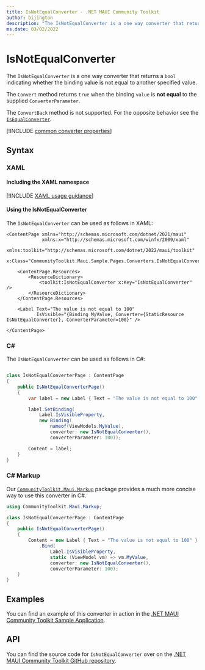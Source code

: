```yaml
---
title: IsNotEqualConverter - .NET MAUI Community Toolkit
author: bijington
description: "The IsNotEqualConverter is a one way converter that returns a bool indicating whether the binding value is not equal to another specified value."
ms.date: 03/02/2022
---
```


# IsNotEqualConverter

The `IsNotEqualConverter` is a one way converter that returns a `bool` indicating whether the binding value is not equal to another specified value.

The `Convert` method returns `true` when the binding `value` is **not equal** to the supplied `ConverterParameter`.

The `ConvertBack` method is not supported. For the opposite behavior see the [`IsEqualConverter`](is-equal-converter.md).

[!INCLUDE [common converter properties](../includes/communitytoolkit-converter.md)]

## Syntax

### XAML

#### Including the XAML namespace

[!INCLUDE [XAML usage guidance](../includes/xaml-usage.md)]

#### Using the IsNotEqualConverter

The `IsNotEqualConverter` can be used as follows in XAML:

```xaml
<ContentPage xmlns="http://schemas.microsoft.com/dotnet/2021/maui"
             xmlns:x="http://schemas.microsoft.com/winfx/2009/xaml"
             xmlns:toolkit="http://schemas.microsoft.com/dotnet/2022/maui/toolkit"
             x:Class="CommunityToolkit.Maui.Sample.Pages.Converters.IsNotEqualConverterPage">

    <ContentPage.Resources>
        <ResourceDictionary>
            <toolkit:IsNotEqualConverter x:Key="IsNotEqualConverter" />
        </ResourceDictionary>
    </ContentPage.Resources>

    <Label Text="The value is not equal to 100"
           IsVisible="{Binding MyValue, Converter={StaticResource IsNotEqualConverter}, ConverterParameter=100}" />

</ContentPage>
```

### C#

The `IsNotEqualConverter` can be used as follows in C#:

```csharp

class IsNotEqualConverterPage : ContentPage
{
    public IsNotEqualConverterPage()
    {
        var label = new Label { Text = "The value is not equal to 100" };

		label.SetBinding(
			Label.IsVisibleProperty,
			new Binding(
				nameof(ViewModels.MyValue),
				converter: new IsNotEqualConverter(),
				converterParameter: 100));

		Content = label;
    }
}
```

### C# Markup

Our [`CommunityToolkit.Maui.Markup`](../markup/markup.md) package provides a much more concise way to use this converter in C#.

```csharp
using CommunityToolkit.Maui.Markup;

class IsNotEqualConverterPage : ContentPage
{
    public IsNotEqualConverterPage()
    {
        Content = new Label { Text = "The value is not equal to 100" }
            .Bind(
                Label.IsVisibleProperty,
                static (ViewModel vm) => vm.MyValue,
                converter: new IsNotEqualConverter(),
                converterParameter: 100);
    }
}
```

## Examples

You can find an example of this converter in action in the [.NET MAUI Community Toolkit Sample Application](https://github.com/CommunityToolkit/Maui/blob/main/samples/CommunityToolkit.Maui.Sample/Pages/Converters/IsNotEqualConverterPage.xaml).

## API

You can find the source code for `IsNotEqualConverter` over on the [.NET MAUI Community Toolkit GitHub repository](https://github.com/CommunityToolkit/Maui/blob/main/src/CommunityToolkit.Maui/Converters/IsNotEqualConverter.shared.cs).
